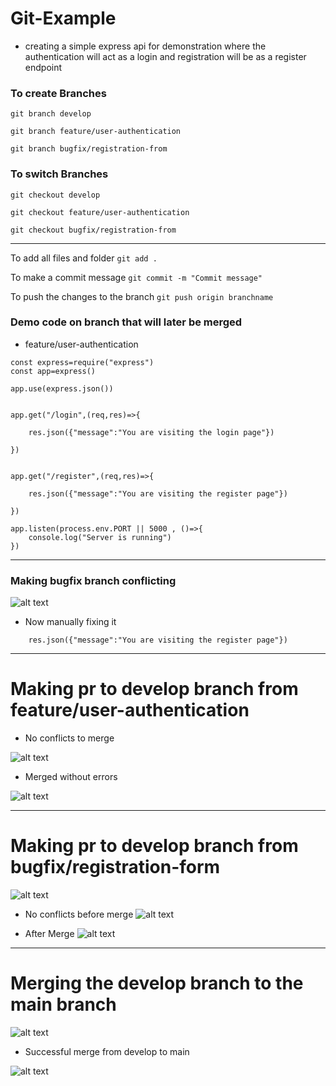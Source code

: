 # Git-Example
- creating a simple express api for demonstration where the authentication will act as a login and registration will be as a register endpoint

### To create Branches

``` git branch develop ```

``` git branch feature/user-authentication ```

``` git branch bugfix/registration-from ```


### To switch Branches

``` git checkout develop ```

``` git checkout feature/user-authentication ```

``` git checkout bugfix/registration-from ```

--------------------------------------

To add all files and folder
``` git add . ```

To make a commit message
``` git commit -m "Commit message"  ```

To push the changes to the branch
``` git push origin branchname ```

### Demo code on branch that will later be merged 
- feature/user-authentication
```
const express=require("express")
const app=express()

app.use(express.json())


app.get("/login",(req,res)=>{

    res.json({"message":"You are visiting the login page"})

})


app.get("/register",(req,res)=>{

    res.json({"message":"You are visiting the register page"})

})

app.listen(process.env.PORT || 5000 , ()=>{
    console.log("Server is running")
})

```

----------------------
### Making bugfix branch conflicting
![alt text](image-8.png)

- Now manually fixing it

```
    res.json({"message":"You are visiting the register page"})

```

----------------------
# Making pr to develop branch from feature/user-authentication

- No conflicts to merge 

![alt text](image-10.png)

- Merged without errors

![alt text](image-9.png)

------------------------
# Making pr to develop branch from bugfix/registration-form

![alt text](image-3.png)

- No conflicts before merge
![alt text](image-4.png)

- After Merge
![alt text](image-5.png)

------------------------

# Merging the develop branch to the main branch

![alt text](image-6.png)

- Successful merge from develop to main

![alt text](image-7.png)